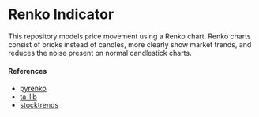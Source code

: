 # Renko Indicator

This repository models price movement using a Renko chart.  Renko charts consist of bricks instead of candles, more clearly show market trends, and reduces the noise present on normal candlestick charts.

#### References
* [pyrenko](https://github.com/quantroom-pro/pyrenko)
* [ta-lib](https://github.com/mrjbq7/ta-lib)
* [stocktrends](https://github.com/ChillarAnand/stocktrends)
